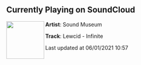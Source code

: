 ## Currently Playing on SoundCloud

[<img align="left" width="100" src="https://i1.sndcdn.com/artworks-GOwgWLdDuS01Hi6g-aiQDLA-t500x500.jpg">](https://soundcloud.com/soundmuseum/lewcid-infinite)

**Artist**: Sound Museum 

**Track**: Lewcid - Infinite

Last updated at 06/01/2021 10:57
